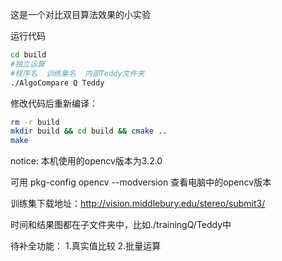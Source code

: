 这是一个对比双目算法效果的小实验

运行代码

```bash
cd build
#独立运算
#程序名  训练集名  内部Teddy文件夹
./AlgoCompare Q Teddy
```

修改代码后重新编译：

```bash
rm -r build
mkdir build && cd build && cmake ..
make
```

notice:
本机使用的opencv版本为3.2.0

可用 pkg-config opencv --modversion 查看电脑中的opencv版本

训练集下载地址：http://vision.middlebury.edu/stereo/submit3/

时间和结果图都在子文件夹中，比如./trainingQ/Teddy中

待补全功能：
1.真实值比较
2.批量运算
